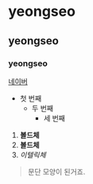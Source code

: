 # yeongseo
## yeongseo
### yeongseo

[네이버](https://naver.com)

- 첫 번째
  - 두 번째
    - 세 번째

1. **볼드체**
2. __볼드체__
3. *이텔릭체*

>문단 모양이 된거죠.
